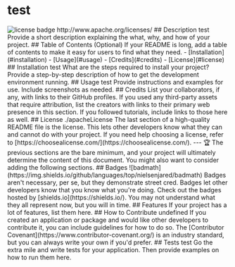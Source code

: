 
  # test
  <img src="https://img.shields.io/badge/License-Apache%202.0-blue.svg" alt="license badge">
  http://www.apache.org/licenses/
  ## Description
  test
  Provide a short description explaining the what, why, and how of your project.
  ## Table of Contents (Optional)
  If your README is long, add a table of contents to make it easy for users to find what they need.
  - [Installation](#installation)
  - [Usage](#usage)
  - [Credits](#credits)
  - [License](#license)
  ## Installation
  test
  What are the steps required to install your project? Provide a step-by-step description of how to get the development environment running.
  ## Usage
  test
  Provide instructions and examples for use. Include screenshots as needed.
  ## Credits
  List your collaborators, if any, with links to their GitHub profiles.
  If you used any third-party assets that require attribution, list the creators with links to their primary web presence in this section.
  If you followed tutorials, include links to those here as well.
  ## License
  ./apacheLicense
  The last section of a high-quality README file is the license. This lets other developers know what they can and cannot do with your project. If you need help choosing a license, refer to [https://choosealicense.com/](https://choosealicense.com/).
  ---
  🏆 The previous sections are the bare minimum, and your project will ultimately determine the content of this document. You might also want to consider adding the following sections.
  ## Badges
  ![badmath](https://img.shields.io/github/languages/top/nielsenjared/badmath)
  Badges aren't necessary, per se, but they demonstrate street cred. Badges let other developers know that you know what you're doing. Check out the badges hosted by [shields.io](https://shields.io/). You may not understand what they all represent now, but you will in time.
  ## Features
  If your project has a lot of features, list them here.
  ## How to Contribute
  undefined
  If you created an application or package and would like other developers to contribute it, you can include guidelines for how to do so. The [Contributor Covenant](https://www.contributor-covenant.org/) is an industry standard, but you can always write your own if you'd prefer.
  ## Tests
  test
  Go the extra mile and write tests for your application. Then provide examples on how to run them here.

